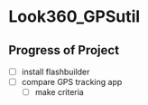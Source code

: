 # Look360_GPSutil

## Progress of Project
- [ ] install flashbuilder
- [ ] compare GPS tracking app
	- [ ] make criteria
